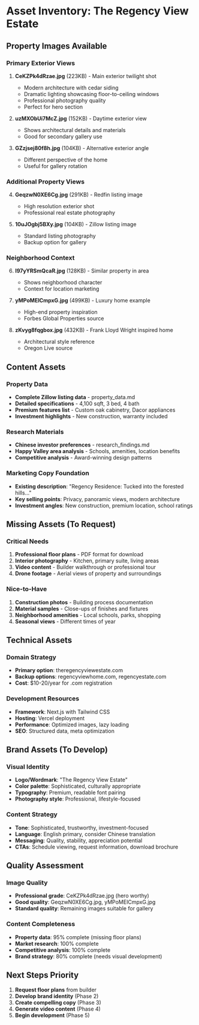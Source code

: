 # Asset Inventory: The Regency View Estate

## Property Images Available

### Primary Exterior Views
1. **CeKZPk4dRzae.jpg** (223KB) - Main exterior twilight shot
   - Modern architecture with cedar siding
   - Dramatic lighting showcasing floor-to-ceiling windows
   - Professional photography quality
   - Perfect for hero section

2. **uzMXObUi7McZ.jpg** (152KB) - Daytime exterior view
   - Shows architectural details and materials
   - Good for secondary gallery use

3. **GZzjsej80f8h.jpg** (104KB) - Alternative exterior angle
   - Different perspective of the home
   - Useful for gallery rotation

### Additional Property Views
4. **GeqzwN0XE6Cg.jpg** (291KB) - Redfin listing image
   - High resolution exterior shot
   - Professional real estate photography

5. **10uJOgbj5BXy.jpg** (104KB) - Zillow listing image
   - Standard listing photography
   - Backup option for gallery

### Neighborhood Context
6. **I97yYRSmQcaR.jpg** (128KB) - Similar property in area
   - Shows neighborhood character
   - Context for location marketing

7. **yMPoMEICmpxG.jpg** (499KB) - Luxury home example
   - High-end property inspiration
   - Forbes Global Properties source

8. **zKvyg8fqgbox.jpg** (432KB) - Frank Lloyd Wright inspired home
   - Architectural style reference
   - Oregon Live source

## Content Assets

### Property Data
- **Complete Zillow listing data** - property_data.md
- **Detailed specifications** - 4,100 sqft, 3 bed, 4 bath
- **Premium features list** - Custom oak cabinetry, Dacor appliances
- **Investment highlights** - New construction, warranty included

### Research Materials
- **Chinese investor preferences** - research_findings.md
- **Happy Valley area analysis** - Schools, amenities, location benefits
- **Competitive analysis** - Award-winning design patterns

### Marketing Copy Foundation
- **Existing description**: "Regency Residence: Tucked into the forested hills..."
- **Key selling points**: Privacy, panoramic views, modern architecture
- **Investment angles**: New construction, premium location, school ratings

## Missing Assets (To Request)

### Critical Needs
1. **Professional floor plans** - PDF format for download
2. **Interior photography** - Kitchen, primary suite, living areas
3. **Video content** - Builder walkthrough or professional tour
4. **Drone footage** - Aerial views of property and surroundings

### Nice-to-Have
1. **Construction photos** - Building process documentation
2. **Material samples** - Close-ups of finishes and fixtures
3. **Neighborhood amenities** - Local schools, parks, shopping
4. **Seasonal views** - Different times of year

## Technical Assets

### Domain Strategy
- **Primary option**: theregencyviewestate.com
- **Backup options**: regencyviewhome.com, regencyestate.com
- **Cost**: $10-20/year for .com registration

### Development Resources
- **Framework**: Next.js with Tailwind CSS
- **Hosting**: Vercel deployment
- **Performance**: Optimized images, lazy loading
- **SEO**: Structured data, meta optimization

## Brand Assets (To Develop)

### Visual Identity
- **Logo/Wordmark**: "The Regency View Estate"
- **Color palette**: Sophisticated, culturally appropriate
- **Typography**: Premium, readable font pairing
- **Photography style**: Professional, lifestyle-focused

### Content Strategy
- **Tone**: Sophisticated, trustworthy, investment-focused
- **Language**: English primary, consider Chinese translation
- **Messaging**: Quality, stability, appreciation potential
- **CTAs**: Schedule viewing, request information, download brochure

## Quality Assessment

### Image Quality
- **Professional grade**: CeKZPk4dRzae.jpg (hero worthy)
- **Good quality**: GeqzwN0XE6Cg.jpg, yMPoMEICmpxG.jpg
- **Standard quality**: Remaining images suitable for gallery

### Content Completeness
- **Property data**: 95% complete (missing floor plans)
- **Market research**: 100% complete
- **Competitive analysis**: 100% complete
- **Brand strategy**: 80% complete (needs visual development)

## Next Steps Priority

1. **Request floor plans** from builder
2. **Develop brand identity** (Phase 2)
3. **Create compelling copy** (Phase 3)
4. **Generate video content** (Phase 4)
5. **Begin development** (Phase 5)


